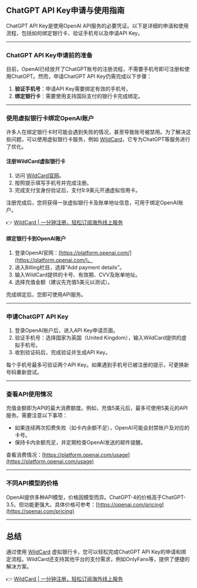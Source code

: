 ## ChatGPT API Key申请与使用指南

ChatGPT API Key是使用OpenAI API服务的必要凭证。以下是详细的申请和使用流程，包括如何绑定银行卡、验证手机号以及申请API Key。

---

### ChatGPT API Key申请前的准备

目前，OpenAI已经放开了ChatGPT账号的注册流程，不需要手机号即可注册和使用ChatGPT。然而，申请ChatGPT API Key仍需完成以下步骤：

1. **验证手机号**：申请API Key需要绑定有效的手机号。
2. **绑定银行卡**：需要使用支持国际支付的银行卡完成绑定。

---

### 使用虚拟银行卡绑定OpenAI账户

许多人在绑定银行卡时可能会遇到失败的情况，甚至导致账号被禁用。为了解决这些问题，可以使用虚拟银行卡服务，例如 [WildCard](https://bit.ly/bewildcard)，它专为ChatGPT等服务进行了优化。

#### 注册WildCard虚拟银行卡

1. 访问 [WildCard官网](https://bit.ly/bewildcard)。
2. 按照提示填写手机号并完成注册。
3. 完成支付宝身份验证后，支付9.9美元开通虚拟信用卡。

注册完成后，您将获得一张虚拟银行卡及账单地址信息，可用于绑定OpenAI账户。

👉 [WildCard | 一分钟注册，轻松订阅海外线上服务](https://bit.ly/bewildcard)

#### 绑定银行卡到OpenAI账户

1. 登录OpenAI官网：[https://platform.openai.com/](https://platform.openai.com/)。
2. 进入Billing栏目，选择“Add payment details”。
3. 输入WildCard提供的卡号、有效期、CVV及账单地址。
4. 选择充值金额（建议先充值5美元以测试）。

完成绑定后，您即可使用API服务。

---

### 申请ChatGPT API Key

1. 登录OpenAI账户后，进入API Key申请页面。
2. 验证手机号：选择国家为英国（United Kingdom），输入WildCard提供的虚拟手机号。
3. 收到验证码后，完成验证并生成API Key。

每个手机号最多可验证两个API Key。如果遇到手机号已被注册的提示，可更换新号码重新尝试。

---

### 查看API使用情况

充值金额即为API的最大消费额度。例如，充值5美元后，最多可使用5美元的API服务。需要注意以下事项：

- 如果连续两次扣费失败（如卡内余额不足），OpenAI可能会封禁账户及对应的卡号。
- 保持卡内余额充足，并定期检查OpenAI发送的邮件提醒。

查看消费情况：[https://platform.openai.com/usage](https://platform.openai.com/usage)

---

### 不同API模型的价格

OpenAI提供多种API模型，价格因模型而异。ChatGPT-4的价格高于ChatGPT-3.5，但功能更强大。具体价格可参考：[https://openai.com/pricing](https://openai.com/pricing)

---

## 总结

通过使用 [WildCard](https://bit.ly/bewildcard) 虚拟银行卡，您可以轻松完成ChatGPT API Key的申请和绑定流程。WildCard还支持其他平台的支付需求，例如OnlyFans等，提供了便捷的解决方案。

👉 [WildCard | 一分钟注册，轻松订阅海外线上服务](https://bit.ly/bewildcard)